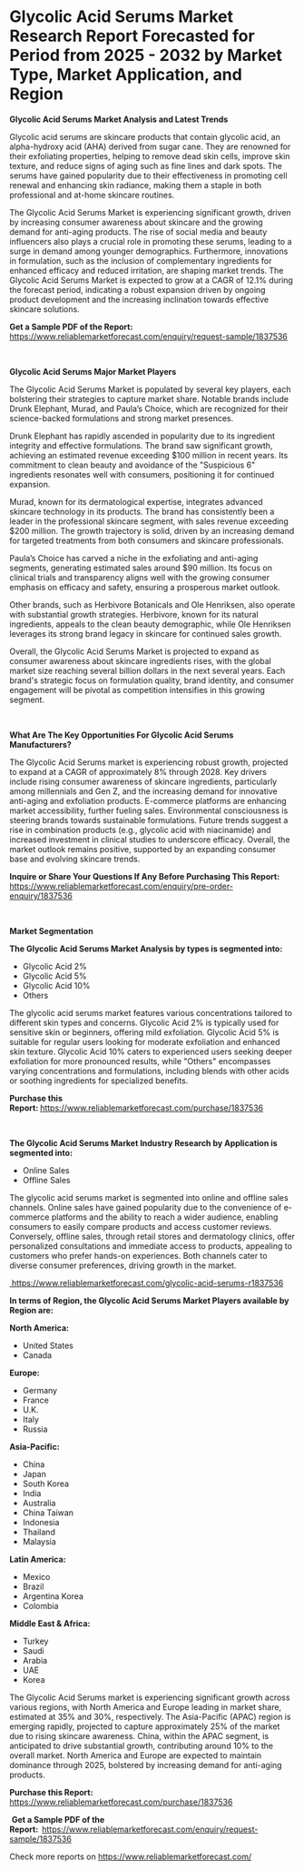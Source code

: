 <p><h1>Glycolic Acid Serums Market Research Report Forecasted for Period from 2025 -  2032 by Market Type, Market Application, and Region</h1></p><p><strong>Glycolic Acid Serums Market Analysis and Latest Trends</strong></p>
<p><p>Glycolic acid serums are skincare products that contain glycolic acid, an alpha-hydroxy acid (AHA) derived from sugar cane. They are renowned for their exfoliating properties, helping to remove dead skin cells, improve skin texture, and reduce signs of aging such as fine lines and dark spots. The serums have gained popularity due to their effectiveness in promoting cell renewal and enhancing skin radiance, making them a staple in both professional and at-home skincare routines.</p><p>The Glycolic Acid Serums Market is experiencing significant growth, driven by increasing consumer awareness about skincare and the growing demand for anti-aging products. The rise of social media and beauty influencers also plays a crucial role in promoting these serums, leading to a surge in demand among younger demographics. Furthermore, innovations in formulation, such as the inclusion of complementary ingredients for enhanced efficacy and reduced irritation, are shaping market trends. The Glycolic Acid Serums Market is expected to grow at a CAGR of 12.1% during the forecast period, indicating a robust expansion driven by ongoing product development and the increasing inclination towards effective skincare solutions.</p></p>
<p><strong>Get a Sample PDF of the Report:&nbsp;</strong> <a href="https://www.reliablemarketforecast.com/enquiry/request-sample/1837536?utm_campaign=2724&utm_medium=2&utm_source=Github&utm_content=ia&utm_term=05042025&utm_id=glycolic-acid-serums">https://www.reliablemarketforecast.com/enquiry/request-sample/1837536</a></p>
<p>&nbsp;</p>
<p><strong>Glycolic Acid Serums Major Market Players</strong></p>
<p><p>The Glycolic Acid Serums Market is populated by several key players, each bolstering their strategies to capture market share. Notable brands include Drunk Elephant, Murad, and Paula’s Choice, which are recognized for their science-backed formulations and strong market presences. </p><p>Drunk Elephant has rapidly ascended in popularity due to its ingredient integrity and effective formulations. The brand saw significant growth, achieving an estimated revenue exceeding $100 million in recent years. Its commitment to clean beauty and avoidance of the "Suspicious 6" ingredients resonates well with consumers, positioning it for continued expansion.</p><p>Murad, known for its dermatological expertise, integrates advanced skincare technology in its products. The brand has consistently been a leader in the professional skincare segment, with sales revenue exceeding $200 million. The growth trajectory is solid, driven by an increasing demand for targeted treatments from both consumers and skincare professionals.</p><p>Paula’s Choice has carved a niche in the exfoliating and anti-aging segments, generating estimated sales around $90 million. Its focus on clinical trials and transparency aligns well with the growing consumer emphasis on efficacy and safety, ensuring a prosperous market outlook.</p><p>Other brands, such as Herbivore Botanicals and Ole Henriksen, also operate with substantial growth strategies. Herbivore, known for its natural ingredients, appeals to the clean beauty demographic, while Ole Henriksen leverages its strong brand legacy in skincare for continued sales growth.</p><p>Overall, the Glycolic Acid Serums Market is projected to expand as consumer awareness about skincare ingredients rises, with the global market size reaching several billion dollars in the next several years. Each brand's strategic focus on formulation quality, brand identity, and consumer engagement will be pivotal as competition intensifies in this growing segment.</p></p>
<p>&nbsp;</p>
<p><strong>What Are The Key Opportunities For Glycolic Acid Serums Manufacturers?</strong></p>
<p><p>The Glycolic Acid Serums market is experiencing robust growth, projected to expand at a CAGR of approximately 8% through 2028. Key drivers include rising consumer awareness of skincare ingredients, particularly among millennials and Gen Z, and the increasing demand for innovative anti-aging and exfoliation products. E-commerce platforms are enhancing market accessibility, further fueling sales. Environmental consciousness is steering brands towards sustainable formulations. Future trends suggest a rise in combination products (e.g., glycolic acid with niacinamide) and increased investment in clinical studies to underscore efficacy. Overall, the market outlook remains positive, supported by an expanding consumer base and evolving skincare trends.</p></p>
<p><strong>Inquire or Share Your Questions If Any Before Purchasing This Report:</strong> <a href="https://www.reliablemarketforecast.com/enquiry/pre-order-enquiry/1837536?utm_campaign=2724&utm_medium=2&utm_source=Github&utm_content=ia&utm_term=05042025&utm_id=glycolic-acid-serums">https://www.reliablemarketforecast.com/enquiry/pre-order-enquiry/1837536</a></p>
<p>&nbsp;</p>
<p><strong>Market Segmentation</strong></p>
<p><strong>The Glycolic Acid Serums Market Analysis by types is segmented into:</strong></p>
<p><ul><li>Glycolic Acid 2%</li><li>Glycolic Acid 5%</li><li>Glycolic Acid 10%</li><li>Others</li></ul></p>
<p><p>The glycolic acid serums market features various concentrations tailored to different skin types and concerns. Glycolic Acid 2% is typically used for sensitive skin or beginners, offering mild exfoliation. Glycolic Acid 5% is suitable for regular users looking for moderate exfoliation and enhanced skin texture. Glycolic Acid 10% caters to experienced users seeking deeper exfoliation for more pronounced results, while "Others" encompasses varying concentrations and formulations, including blends with other acids or soothing ingredients for specialized benefits.</p></p>
<p><strong>Purchase this Report:&nbsp;</strong><a href="https://www.reliablemarketforecast.com/purchase/1837536?utm_campaign=2724&utm_medium=2&utm_source=Github&utm_content=ia&utm_term=05042025&utm_id=glycolic-acid-serums">https://www.reliablemarketforecast.com/purchase/1837536</a></p>
<p>&nbsp;</p>
<p><strong>The Glycolic Acid Serums Market Industry Research by Application is segmented into:</strong></p>
<p><ul><li>Online Sales</li><li>Offline Sales</li></ul></p>
<p><p>The glycolic acid serums market is segmented into online and offline sales channels. Online sales have gained popularity due to the convenience of e-commerce platforms and the ability to reach a wider audience, enabling consumers to easily compare products and access customer reviews. Conversely, offline sales, through retail stores and dermatology clinics, offer personalized consultations and immediate access to products, appealing to customers who prefer hands-on experiences. Both channels cater to diverse consumer preferences, driving growth in the market.</p></p>
<p><a href="https://www.reliablemarketforecast.com/glycolic-acid-serums-r1837536?utm_campaign=2724&utm_medium=2&utm_source=Github&utm_content=ia&utm_term=05042025&utm_id=glycolic-acid-serums">&nbsp;https://www.reliablemarketforecast.com/glycolic-acid-serums-r1837536</a></p>
<p><strong>In terms of Region, the Glycolic Acid Serums Market Players available by Region are:</strong></p>
<p>
    <p> <strong> North America: </strong>
        <ul>
            <li>United States</li>
            <li>Canada</li>
        </ul>
        </p> 
    <p> <strong> Europe: </strong>
        <ul>
            <li>Germany</li>
            <li>France</li>
            <li>U.K.</li>
            <li>Italy</li>
            <li>Russia</li>
        </ul>
        </p> 
    <p> <strong> Asia-Pacific: </strong>
        <ul>
            <li>China</li>
            <li>Japan</li>
            <li>South Korea</li>
            <li>India</li>
            <li>Australia</li>
            <li>China Taiwan</li>
            <li>Indonesia</li>
            <li>Thailand</li>
            <li>Malaysia</li>
        </ul>
        </p> 
    <p> <strong> Latin America: </strong>
        <ul>
            <li>Mexico</li>
            <li>Brazil</li>
            <li>Argentina Korea</li>
            <li>Colombia</li>
        </ul>
        </p> 
    <p> <strong> Middle East & Africa: </strong>
        <ul>
            <li>Turkey</li>
            <li>Saudi</li>
            <li>Arabia</li>
            <li>UAE</li>
            <li>Korea</li>
        </ul>
    </p>
    </p>
<p><p>The Glycolic Acid Serums market is experiencing significant growth across various regions, with North America and Europe leading in market share, estimated at 35% and 30%, respectively. The Asia-Pacific (APAC) region is emerging rapidly, projected to capture approximately 25% of the market due to rising skincare awareness. China, within the APAC segment, is anticipated to drive substantial growth, contributing around 10% to the overall market. North America and Europe are expected to maintain dominance through 2025, bolstered by increasing demand for anti-aging products.</p></p>
<p><strong>Purchase this Report: </strong><a href="https://www.reliablemarketforecast.com/purchase/1837536?utm_campaign=2724&utm_medium=2&utm_source=Github&utm_content=ia&utm_term=05042025&utm_id=glycolic-acid-serums">https://www.reliablemarketforecast.com/purchase/1837536</a></p>
<p>&nbsp;<strong>Get a Sample PDF of the Report:&nbsp;&nbsp;</strong><a href="https://www.reliablemarketforecast.com/enquiry/request-sample/1837536?utm_campaign=2724&utm_medium=2&utm_source=Github&utm_content=ia&utm_term=05042025&utm_id=glycolic-acid-serums">https://www.reliablemarketforecast.com/enquiry/request-sample/1837536</a></p>
<p><strong></strong></p>
<p>Check more reports on <a href="https://www.reliablemarketforecast.com/?utm_campaign=2724&utm_medium=2&utm_source=Github&utm_content=ia&utm_term=05042025&utm_id=glycolic-acid-serums">https://www.reliablemarketforecast.com/</a></p>